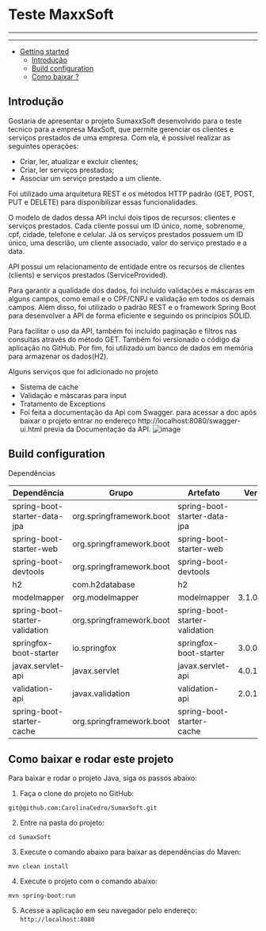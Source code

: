# Teste MaxxSoft


---


---

- [Getting started](#getting-started)
    - [Introdução](#introdução)
    - [Build configuration](#build-configuration)
    - [Como baixar ? ](#como-baixar-e-rodar-este-projeto)
 

## Introdução

Gostaria de apresentar o projeto SumaxxSoft desenvolvido para o teste tecnico para a empresa MaxSoft, que permite gerenciar os clientes e serviços prestados de uma empresa. Com ela, é possível realizar as seguintes operações:

* Criar, ler, atualizar e excluir clientes;
* Criar, ler serviços prestados;
* Associar um serviço prestado a um cliente.

Foi utilizado uma arquitetura REST e os métodos HTTP padrão 
(GET, POST, PUT e DELETE) para disponibilizar essas funcionalidades. 

O modelo de dados dessa API inclui dois tipos de recursos: clientes e serviços prestados. Cada cliente possui um ID único, nome, sobrenome, cpf, cidade, telefone e celular.  Já os serviços prestados possuem um ID único, uma descrião, um cliente associado, valor do serviço prestado e a data.

API  possui um relacionamento de entidade entre os recursos de clientes (clients) e serviços prestados (ServiceProvided).

Para garantir a qualidade dos dados, foi incluído validações e máscaras em alguns campos, como email e o CPF/CNPJ e validação em todos os demais campos. Além disso, foi utilizado o padrão REST e o framework Spring Boot para desenvolver a API de forma eficiente e seguindo os princípios SOLID.

Para facilitar o uso da API, também foi incluído paginação e filtros nas consultas através do método GET. Também foi versionado o código da aplicação no GitHub. Por fim, foi utilizado um banco de dados em memória para armazenar os dados(H2).

Alguns serviços que foi adicionado no projeto

* Sistema de cache
* Validação e máscaras para input
* Tratamento de Exceptions
* Foi feita a documentação da Api com Swagger.
para acessar a doc após baixar o projeto entrar no endereço http://localhost:8080/swagger-ui.html
previa da Documentação da API.
![image](https://user-images.githubusercontent.com/75391803/214849578-4e8409bd-2e91-4712-a6cc-3c19f0f4834d.png)


## Build configuration

Dependências

| Dependência               | Grupo                        | Artefato                                  | Versão | Escopo      | Opcional |
|---------------------------|-------------------------------|--------------------------------------------|--------|------------|----------|
| spring-boot-starter-data-jpa | org.springframework.boot    | spring-boot-starter-data-jpa               |        |            |          |
| spring-boot-starter-web     | org.springframework.boot    | spring-boot-starter-web                   |        |            |          |
| spring-boot-devtools        | org.springframework.boot    | spring-boot-devtools                      |        | runtime    | true     |
| h2                         | com.h2database              | h2                                        |        |            |          |
| modelmapper                 | org.modelmapper             | modelmapper                               | 3.1.0  |            |          |
| spring-boot-starter-validation | org.springframework.boot | spring-boot-starter-validation            |        |            |          |
| springfox-boot-starter     | io.springfox                | springfox-boot-starter                    | 3.0.0  |            |          |
| javax.servlet-api          | javax.servlet               | javax.servlet-api                         | 4.0.1  | provided   |          |
| validation-api             | javax.validation           | validation-api                            | 2.0.1.Final |          |          |
| spring-boot-starter-cache  | org.springframework.boot    | spring-boot-starter-cache                 |          |            |          |

## Como baixar e rodar este projeto

Para baixar e rodar o projeto Java, siga os passos abaixo:

1. Faça o clone do projeto no GitHub:

`git@github.com:CarolinaCedro/SumaxSoft.git`

2. Entre na pasta do projeto:

``cd SumaxSoft``

3. Execute o comando abaixo para baixar as dependências do Maven:

``mvn clean install``

4. Execute o projeto com o comando abaixo:

``mvn spring-boot:run``

5. Acesse a aplicação em seu navegador pelo endereço: `http://localhost:8080`



